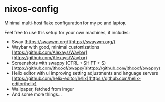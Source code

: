 # nixos-config

Minimal multi-host flake configuration for my pc and laptop.

Feel free to use this setup for your own machines, it includes:

- Sway [https://swaywm.org/](https://swaywm.org/)
- Waybar with good, minimal customizations [https://github.com/Alexays/Waybar](https://github.com/Alexays/Waybar)
- Screenshots with swappy (CTRL + SHIFT + S) [https://github.com/jtheoof/swappy](https://github.com/jtheoof/swappy)
- Helix editor with ui improving setting adjustments and language servers [https://github.com/helix-editor/helix](https://github.com/helix-editor/helix)
- Wallpaper, fetched from imgur
- And some more things...
